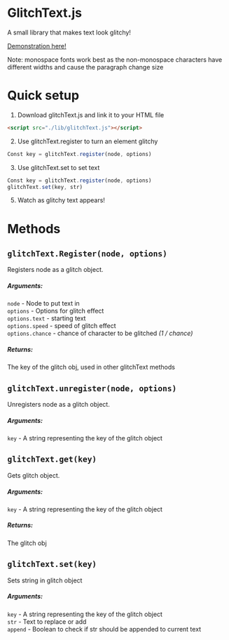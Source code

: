 # GlitchText.js

A small library that makes text look glitchy!   

[Demonstration here!](https://clikuki.github.io/glitchText/)   

Note: monospace fonts work best as the non-monospace characters have different widths and cause the paragraph change size   

# Quick setup
1. Download glitchText.js and link it to your HTML file
```HTML
<script src="./lib/glitchText.js"></script>
```
2. Use glitchText.register to turn an element glitchy
```js
Const key = glitchText.register(node, options)
```   
3. Use glitchText.set to set text   
```js
Const key = glitchText.register(node, options)
glitchText.set(key, str)
```   
5. Watch as glitchy text appears!

# Methods

## `glitchText.Register(node, options)`
Registers node as a glitch object.

##### Arguments:
`node` - Node to put text in   
`options` - Options for glitch effect   
`options.text` - starting text   
`options.speed` - speed of glitch effect   
`options.chance` - chance of character to be glitched *(1 / chance)*   


##### Returns:
The key of the glitch obj, used in other glitchText methods


## `glitchText.unregister(node, options)`
Unregisters node as a glitch object.

##### Arguments:
`key` - A string representing the key of the glitch object   


## `glitchText.get(key)`
Gets glitch object.

##### Arguments:
`key` - A string representing the key of the glitch object   
   
##### Returns:
The glitch obj


## `glitchText.set(key)`
Sets string in glitch object

##### Arguments:
`key` - A string representing the key of the glitch object  
`str` - Text to replace or add   
`append` - Boolean to check if str should be appended to current text   
